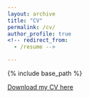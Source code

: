 ```yaml
---
layout: archive
title: "CV"
permalink: /cv/
author_profile: true
<!-- redirect_from:
  - /resume -->

---
```


{% include base_path %}


[Download my CV here](http://cvignac.github.io/files/CV_Vignac.pdf)

